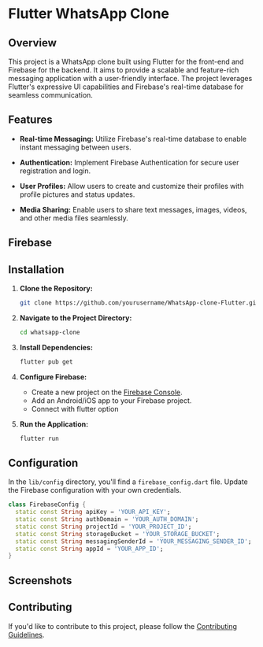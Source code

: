 # Flutter WhatsApp Clone

## Overview

This project is a WhatsApp clone built using Flutter for the front-end and Firebase for the backend. 
It aims to provide a scalable and feature-rich messaging application with a user-friendly interface. 
The project leverages Flutter's expressive UI capabilities and Firebase's real-time database for seamless communication.

## Features

- **Real-time Messaging:** Utilize Firebase's real-time database to enable instant messaging between users.

- **Authentication:** Implement Firebase Authentication for secure user registration and login.

- **User Profiles:** Allow users to create and customize their profiles with profile pictures and status updates.

- **Media Sharing:** Enable users to share text messages, images, videos, and other media files seamlessly.

## Firebase

## Installation

1. **Clone the Repository:**
   ```bash
   git clone https://github.com/yourusername/WhatsApp-clone-Flutter.git
   ```

2. **Navigate to the Project Directory:**
   ```bash
   cd whatsapp-clone
   ```

3. **Install Dependencies:**
   ```bash
   flutter pub get
   ```

4. **Configure Firebase:**
   - Create a new project on the [Firebase Console](https://console.firebase.google.com/).
   - Add an Android/iOS app to your Firebase project.
   - Connect with flutter option

5. **Run the Application:**
   ```bash
   flutter run
   ```

## Configuration

In the `lib/config` directory, you'll find a `firebase_config.dart` file. Update the Firebase configuration with your own credentials.

```dart
class FirebaseConfig {
  static const String apiKey = 'YOUR_API_KEY';
  static const String authDomain = 'YOUR_AUTH_DOMAIN';
  static const String projectId = 'YOUR_PROJECT_ID';
  static const String storageBucket = 'YOUR_STORAGE_BUCKET';
  static const String messagingSenderId = 'YOUR_MESSAGING_SENDER_ID';
  static const String appId = 'YOUR_APP_ID';
}
```

## Screenshots


## Contributing

If you'd like to contribute to this project, please follow the [Contributing Guidelines](CONTRIBUTING.md).

